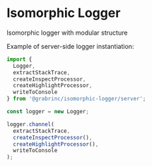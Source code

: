 # Isomorphic Logger

Isomorphic logger with modular structure

Example of server-side logger instantiation:

```javascript
import {
  Logger,
  extractStackTrace,
  createInspectProcessor,
  createHighlightProcessor,
  writeToConsole
} from '@grabrinc/isomorphic-logger/server';

const logger = new Logger;

logger.channel(
  extractStackTrace,
  createInspectProcessor(),
  createHighlightProcessor(),
  writeToConsole
);
```
